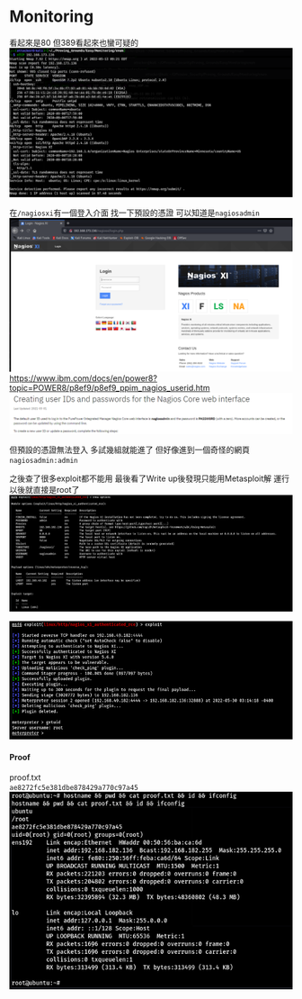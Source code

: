 # Monitoring  
  
看起來是80 但389看起來也蠻可疑的  
![](images/CfyVbeG.png)  
  
在`/nagiosxi`有一個登入介面 找一下預設的憑證 可以知道是`nagiosadmin`  
![](images/DCWuk1J.png)  
https://www.ibm.com/docs/en/power8?topic=POWER8/p8ef9/p8ef9_ppim_nagios_userid.htm  
![](images/yXYndyJ.png)  
  
但預設的憑證無法登入 多試幾組就能進了 但好像進到一個奇怪的網頁`nagiosadmin:admin`  
  
之後查了很多exploit都不能用 最後看了Write up後發現只能用Metasploit解 運行以後就直接是root了  
![](images/TdwUzam.png)  
  
![](images/nahAhO1.png)  
  
#### Proof  
  
proof.txt  
`ae8272fc5e381dbe878429a770c97a45`  
![](images/e9Fnuua.png)